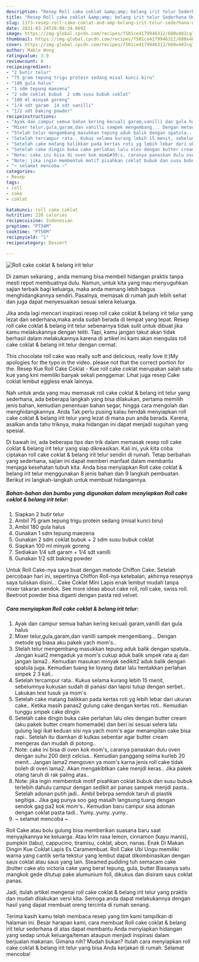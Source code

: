 ```yaml
---
description: "Resep Roll cake coklat &amp;amp; belang irit telur Sederhana Untuk Jualan"
title: "Resep Roll cake coklat &amp;amp; belang irit telur Sederhana Untuk Jualan"
slug: 1173-resep-roll-cake-coklat-and-amp-belang-irit-telur-sederhana-untuk-jualan
date: 2021-03-24T20:08:24.669Z
image: https://img-global.cpcdn.com/recipes/f501ce4179946312/680x482cq70/roll-cake-coklat-belang-irit-telur-foto-resep-utama.jpg
thumbnail: https://img-global.cpcdn.com/recipes/f501ce4179946312/680x482cq70/roll-cake-coklat-belang-irit-telur-foto-resep-utama.jpg
cover: https://img-global.cpcdn.com/recipes/f501ce4179946312/680x482cq70/roll-cake-coklat-belang-irit-telur-foto-resep-utama.jpg
author: Mable Wong
ratingvalue: 3.9
reviewcount: 8
recipeingredient:
- "2 butir telur"
- "75 gram tepung trigu protein sedang misal kunci biru"
- "180 gula halus"
- "1 sdm tepung maezena"
- "2 sdm coklat bubuk  2 sdm susu bubuk coklat"
- "100 ml minyak goreng"
- "1/4 sdt garam  14 sdt vanilli"
- "1/2 sdt baking powder"
recipeinstructions:
- "Ayak dan campur semua bahan kering kecuali garam,vanilli dan gula halus"
- "Mixer telur,gula,garam,dan vanilli sampek mengembang... Dengan metode yg biasa aku pakek yach mom&#39;s.."
- "Stelah telur mengembang masukkan tepung aduk balik dengan spatula.. Jangan kuat2 mengaduk ya mom&#39;s cukup aduk balik smpek rata aj dan jangan lama2.. Kemudian masukan minyak sedikit2 aduk balik dengan spatula juga. Kemudian tuang ke loyang datar lalu hentakkan perlahan smpek 2 3 kali.."
- "Setelah tercampur rata.. Kukus selama kurang lebih 15 menit, sebelumnya kukusan sudah di panasi dan lapisi tutup dengan serbet.. Lakukan test tusuk ya mom&#39;s"
- "Setelah cake matang balikkan pada kertas roti yg lebih lebar dari ukuran cake.. Ketika masih panas2 gulung cake dengan kertas roti.. Kemudian tunggu smpek cake dingin"
- "Setelah cake dingin buka cake perlahan lalu oles dengan butter cream (aku pakek butter cream homemade) dan beri isi sesuai selera lalu gulung lagi ikat keduan sisi nya yach mom&#39;s agar menampilan cake bisa rapi.. Setelah itu diamkan di kulkas sebentar agar butter cream mengeras dan mudah di potong.."
- "Note: cake ini bisa di oven kok mom&#39;s, caranya panaskan dulu oven dengan suhu 200 derjt celcius.. Kemudian panggang selma kurleb 20 menit.. Jangan lama2 mengoven ya mom&#39;s karna jenis roll cake tidak boleh di oven lama2. Akan mengakibtkan cake menjdi keras.. Jika pakek otang taruh di rak paling atas.."
- "Note: jika ingin membentuk motif pisahkan coklat bubuk dan susu bubuk terlebih dahulu campur dengan sedikit air panas sampek menjdi pasta.. Setelah adonan putih jadi.. Ambil bebrpa semdok taruh di plastik segitiga.. Jika gag punya soo gag masalh langsung tuang dengan sendok gag pa2 kok mom&#39;s.. Kemudian baru campur sisa adonan dengan coklat pasta tadi.. Yumy..yumy..yumy.."
- "~ selamat mencoba ~"
categories:
- Resep
tags:
- roll
- cake
- coklat

katakunci: roll cake coklat 
nutrition: 220 calories
recipecuisine: Indonesian
preptime: "PT34M"
cooktime: "PT50M"
recipeyield: "1"
recipecategory: Dessert

---
```



![Roll cake coklat &amp; belang irit telur](https://img-global.cpcdn.com/recipes/f501ce4179946312/680x482cq70/roll-cake-coklat-belang-irit-telur-foto-resep-utama.jpg)

Di zaman  sekarang , anda memang bisa membeli hidangan praktis tanpa mesti repot membuatnya dulu. Namun, untuk kita yang mau menyuguhkan sajian terbaik bagi keluarga, maka anda memang lebih bagus menghidangkannya sendiri. Pasalnya, memasak di rumah jauh lebih sehat dan juga dapat menyesuaikan sesuai selera keluarga.

Jika anda lagi mencari inspirasi resep roll cake coklat &amp; belang irit telur yang lezat dan sederhana,maka anda sudah berada di tempat yang tepat. Resep roll cake coklat &amp; belang irit telur  sebenarnya tidak sulit untuk dibuat jika kamu melakukannya dengan teliti. Tapi, kamu jangan takut akan tidak berhasil dalam melakukannya 
karena di artikel ini kami akan mengulas roll cake coklat &amp; belang irit telur dengan cermat.  

This chocolate roll cake was really soft and delicious, really love it:)My apologies for the typo in the video. please not that the correct portion for the. Resep Kue Roll Cake Coklat - Kue roll cake coklat merupakan salah satu kue yang kini memiliki banyak sekali penggemar. Lihat juga resep Cake coklat lembut eggless enak lainnya.

Nah untuk anda yang mau memasak roll cake coklat &amp; belang irit telur yang sederhana, ada beberapa langkah yang bisa dilakukan, pertama memilih jenis bahan, kemudian penentuan bahan segar, hingga cara mengolah dan menghidangkannya. Anda Tak perlu pusing kalau hendak menyiapkan roll cake coklat &amp; belang irit telur yang lezat di mana pun anda berada. Karena, asalkan anda  tahu triknya, maka hidangan ini dapat menjadi suguhan yang spesial.

Di bawah ini, ada beberapa tips dan trik dalam memasak resep roll cake coklat &amp; belang irit telur yang siap dikreasikan. Kali ini, yuk kita coba ciptakan roll cake coklat &amp; belang irit telur sendiri di rumah. Tetap berbahan yang sederhana, sajian ini dapat memberi manfaat dalam membantu menjaga kesehatan tubuh kita. Anda bisa menyiapkan Roll cake coklat &amp; belang irit telur menggunakan 8 jenis bahan dan 9 langkah pembuatan. Berikut ini langkah-langkah untuk membuat hidangannya.

<!--inarticleads1-->

##### Bahan-bahan dan bumbu yang digunakan dalam menyiapkan Roll cake coklat &amp; belang irit telur:

1. Siapkan 2 butir telur
1. Ambil 75 gram tepung trigu protein sedang (misal kunci biru)
1. Ambil 180 gula halus
1. Gunakan 1 sdm tepung maezena
1. Gunakan 2 sdm coklat bubuk + 2 sdm susu bubuk coklat
1. Siapkan 100 ml minyak goreng
1. Sediakan 1/4 sdt garam + 1/4 sdt vanilli
1. Gunakan 1/2 sdt baking powder


Untuk Roll Cake-nya saya buat dengan metode Chiffon Cake. Setelah percobaan hari ini, sepertinya Chiffon Roll-nya ketebalan, akhirnya resepnya saya tuliskan disini… Cake Coklat Mini Lapis enak lembut mudah tanpa mixer takaran sendok. See more ideas about cake roll, roll cake, swiss roll. Beetroot powder bisa diganti dengan pasta red velvet. 

<!--inarticleads2-->

##### Cara menyiapkan Roll cake coklat &amp; belang irit telur:

1. Ayak dan campur semua bahan kering kecuali garam,vanilli dan gula halus
1. Mixer telur,gula,garam,dan vanilli sampek mengembang... Dengan metode yg biasa aku pakek yach mom&#39;s..
1. Stelah telur mengembang masukkan tepung aduk balik dengan spatula.. Jangan kuat2 mengaduk ya mom&#39;s cukup aduk balik smpek rata aj dan jangan lama2.. Kemudian masukan minyak sedikit2 aduk balik dengan spatula juga. Kemudian tuang ke loyang datar lalu hentakkan perlahan smpek 2 3 kali..
1. Setelah tercampur rata.. Kukus selama kurang lebih 15 menit, sebelumnya kukusan sudah di panasi dan lapisi tutup dengan serbet.. Lakukan test tusuk ya mom&#39;s
1. Setelah cake matang balikkan pada kertas roti yg lebih lebar dari ukuran cake.. Ketika masih panas2 gulung cake dengan kertas roti.. Kemudian tunggu smpek cake dingin
1. Setelah cake dingin buka cake perlahan lalu oles dengan butter cream (aku pakek butter cream homemade) dan beri isi sesuai selera lalu gulung lagi ikat keduan sisi nya yach mom&#39;s agar menampilan cake bisa rapi.. Setelah itu diamkan di kulkas sebentar agar butter cream mengeras dan mudah di potong..
1. Note: cake ini bisa di oven kok mom&#39;s, caranya panaskan dulu oven dengan suhu 200 derjt celcius.. Kemudian panggang selma kurleb 20 menit.. Jangan lama2 mengoven ya mom&#39;s karna jenis roll cake tidak boleh di oven lama2. Akan mengakibtkan cake menjdi keras.. Jika pakek otang taruh di rak paling atas..
1. Note: jika ingin membentuk motif pisahkan coklat bubuk dan susu bubuk terlebih dahulu campur dengan sedikit air panas sampek menjdi pasta.. Setelah adonan putih jadi.. Ambil bebrpa semdok taruh di plastik segitiga.. Jika gag punya soo gag masalh langsung tuang dengan sendok gag pa2 kok mom&#39;s.. Kemudian baru campur sisa adonan dengan coklat pasta tadi.. Yumy..yumy..yumy..
1. ~ selamat mencoba ~


Roll Cake atau bolu gulung bisa memberikan suasana baru saat menyajikannya ke keluarga. Atau krim rasa lemon, cinnamon (kayu manis), pumpkin (labu), cappucino, tiramisu, coklat, abon, nanas. Enak Di Makan Dingin Kue Coklat Lapis Es Caramembuat. Roll Cake Ubi Ungu memiliki warna yang cantik serta tekstur yang lembut dapat dikombinasikan dengan saus coklat atau saus yang lain. Steamed pudding tuh semacam cake (butter cake ato victoria cake yang berat tepung, gula, butter Biasanya satu mangkok gede ditutup pake alumunium foil, dikukus dan disiram saus coklat panas. 

Jadi, itulah artikel mengenai  roll cake coklat &amp; belang irit telur  yang praktis dan mudah dilakukan versi kita. Semoga anda dapat melakukannya dengan hasil yang dapat membuat oreng tercinta di rumah senang. 

Terima kasih kamu telah membaca resep yang tim kami tampilkan di halaman ini. Besar harapan kami, cara membuat  Roll cake coklat &amp; belang irit telur sederhana di atas dapat membantu Anda menyiapkan hidangan yang sedap untuk keluarga/teman ataupun menjadi inspirasi dalam berjualan makanan. Gimana nih? Mudah bukan? Itulah cara menyiapkan roll cake coklat &amp; belang irit telur yang bisa Anda kerjakan di rumah. Selamat mencoba!

